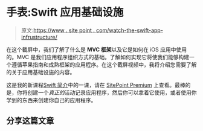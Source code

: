 # 手表:Swift 应用基础设施

> 原文:[https://www . site point . com/watch-the-swift-app-infrustructure/](https://www.sitepoint.com/watch-the-swift-app-infrustructure/)

在这个截屏中，我们了解了什么是 **MVC 框架**以及它是如何在 iOS 应用中使用的。MVC 是我们应用程序组织方式的基础。了解如何实现它将使我们能够构建一个遵循苹果指南和成熟框架的应用程序。在这个截屏视频中，我将介绍您需要了解的关于应用基础设施的内容。

这是我的新课程[Swift 简介](https://www.sitepoint.com/premium/courses/introduction-to-swift-2907)中的一课，请在 [SitePoint Premium](https://www.sitepoint.com/premium) 上查看。最棒的是，你将创建一个*真正的*活动记录应用程序，然后你可以拿着它使用，或者使用你学到的东西来创建你自己的应用程序。

## 分享这篇文章